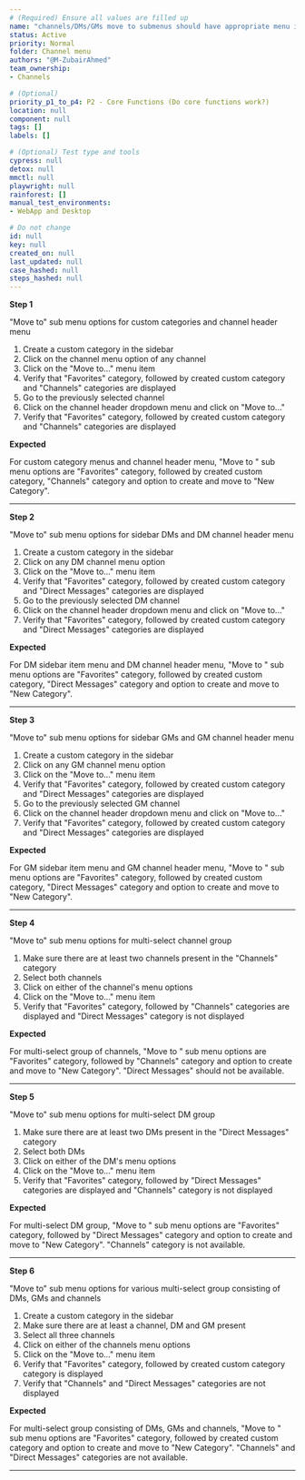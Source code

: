 ```yaml
---
# (Required) Ensure all values are filled up
name: "channels/DMs/GMs move to submenus should have appropriate menu items"
status: Active
priority: Normal
folder: Channel menu
authors: "@M-ZubairAhmed"
team_ownership: 
- Channels

# (Optional)
priority_p1_to_p4: P2 - Core Functions (Do core functions work?)
location: null
component: null
tags: []
labels: []

# (Optional) Test type and tools
cypress: null
detox: null
mmctl: null
playwright: null
rainforest: []
manual_test_environments:
- WebApp and Desktop

# Do not change
id: null
key: null
created_on: null
last_updated: null
case_hashed: null
steps_hashed: null
---
```


**Step 1**

"Move to" sub menu options for custom categories and channel header menu

1. Create a custom category in the sidebar
1. Click on the channel menu option of any channel
1. Click on the "Move to..." menu item
1. Verify that "Favorites" category, followed by created custom category and "Channels" categories are displayed
1. Go to the previously selected channel
1. Click on the channel header dropdown menu and click on "Move to..."
1. Verify that "Favorites" category, followed by created custom category and "Channels" categories are displayed

**Expected**

For custom category menus and channel header menu, "Move to " sub menu options are  "Favorites" category, followed by created custom category, "Channels" category and option to create and move to "New Category". 

---
**Step 2**

"Move to" sub menu options for sidebar DMs and DM channel header menu

1. Create a custom category in the sidebar
1. Click on any DM channel menu option
1. Click on the "Move to..." menu item
1. Verify that "Favorites" category, followed by created custom category and "Direct Messages" categories are displayed
1. Go to the previously selected DM channel
1. Click on the channel header dropdown menu and click on "Move to..."
1. Verify that "Favorites" category, followed by created custom category and "Direct Messages" categories are displayed

**Expected**

For DM sidebar item menu and DM channel header menu, "Move to " sub menu options are  "Favorites" category, followed by created custom category, "Direct Messages" category and option to create and move to "New Category". 

---
**Step 3**

"Move to" sub menu options for sidebar GMs and GM channel header menu

1. Create a custom category in the sidebar
1. Click on any GM channel menu option
1. Click on the "Move to..." menu item
1. Verify that "Favorites" category, followed by created custom category and "Direct Messages" categories are displayed
1. Go to the previously selected GM channel
1. Click on the channel header dropdown menu and click on "Move to..."
1. Verify that "Favorites" category, followed by created custom category and "Direct Messages" categories are displayed

**Expected**

For GM sidebar item menu and GM channel header menu, "Move to " sub menu options are  "Favorites" category, followed by created custom category, "Direct Messages" category and option to create and move to "New Category". 

---
**Step 4**

"Move to" sub menu options for multi-select channel group

1. Make sure there are at least two channels present in the "Channels" category
1. Select both channels
1. Click on either of the channel's menu options
1. Click on the "Move to..." menu item
1. Verify that "Favorites" category, followed by "Channels" categories are displayed and "Direct Messages" category is not displayed

**Expected**

For multi-select group of channels, "Move to " sub menu options are  "Favorites" category, followed by "Channels" category and option to create and move to "New Category". "Direct Messages" should not be available.

---
**Step 5**

"Move to" sub menu options for multi-select DM group

1. Make sure there are at least two DMs present in the "Direct Messages" category
1. Select both DMs
1. Click on either of the DM's menu options
1. Click on the "Move to..." menu item
1. Verify that "Favorites" category, followed by "Direct Messages" categories are displayed and "Channels" category is not displayed

**Expected**

For multi-select DM group, "Move to " sub menu options are  "Favorites" category, followed by "Direct Messages" category and option to create and move to "New Category". "Channels" category is not available.

---
**Step 6**

"Move to" sub menu options for various multi-select group consisting of DMs, GMs and channels 

1. Create a custom category in the sidebar
1. Make sure there are at least a channel, DM and GM present
1. Select all three channels
1. Click on either of the channels menu options
1. Click on the "Move to..." menu item
1. Verify that "Favorites" category, followed by created custom category category is displayed
1. Verify that "Channels" and "Direct Messages" categories are not displayed

**Expected**

For multi-select group consisting of DMs, GMs and channels,  "Move to " sub menu options are  "Favorites" category, followed by created custom category and  option to create and move to "New Category". "Channels" and "Direct Messages" categories are not available.

---
